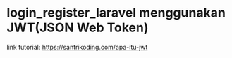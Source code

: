 # login_register_laravel menggunakan JWT(JSON Web Token)

link tutorial: https://santrikoding.com/apa-itu-jwt
